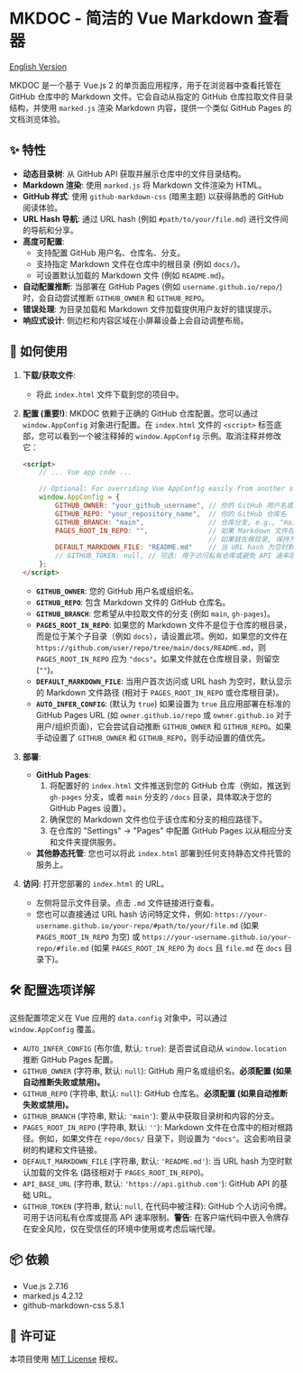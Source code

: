 # MKDOC - 简洁的 Vue Markdown 查看器

[English Version](README_EN.md)

MKDOC 是一个基于 Vue.js 2 的单页面应用程序，用于在浏览器中查看托管在 GitHub 仓库中的 Markdown 文件。它会自动从指定的 GitHub 仓库拉取文件目录结构，并使用 `marked.js` 渲染 Markdown 内容，提供一个类似 GitHub Pages 的文档浏览体验。

## ✨ 特性

*   **动态目录树**: 从 GitHub API 获取并展示仓库中的文件目录结构。
*   **Markdown 渲染**: 使用 `marked.js` 将 Markdown 文件渲染为 HTML。
*   **GitHub 样式**: 使用 `github-markdown-css` (暗黑主题) 以获得熟悉的 GitHub 阅读体验。
*   **URL Hash 导航**: 通过 URL hash (例如 `#path/to/your/file.md`) 进行文件间的导航和分享。
*   **高度可配置**:
    *   支持配置 GitHub 用户名、仓库名、分支。
    *   支持指定 Markdown 文件在仓库中的根目录 (例如 `docs/`)。
    *   可设置默认加载的 Markdown 文件 (例如 `README.md`)。
*   **自动配置推断**: 当部署在 GitHub Pages (例如 `username.github.io/repo/`) 时，会自动尝试推断 `GITHUB_OWNER` 和 `GITHUB_REPO`。
*   **错误处理**: 为目录加载和 Markdown 文件加载提供用户友好的错误提示。
*   **响应式设计**: 侧边栏和内容区域在小屏幕设备上会自动调整布局。

## 🚀 如何使用

1.  **下载/获取文件**:
    *   将此 `index.html` 文件下载到您的项目中。

2.  **配置 (重要!)**:
    MKDOC 依赖于正确的 GitHub 仓库配置。您可以通过 `window.AppConfig` 对象进行配置。在 `index.html` 文件的 `<script>` 标签底部，您可以看到一个被注释掉的 `window.AppConfig` 示例。取消注释并修改它：

    ```html
    <script>
        // ... Vue app code ...

        // Optional: For overriding Vue AppConfig easily from another script or HTML
        window.AppConfig = {
            GITHUB_OWNER: "your_github_username", // 你的 GitHub 用户名或组织名
            GITHUB_REPO: "your_repository_name",  // 你的 GitHub 仓库名
            GITHUB_BRANCH: "main",                // 仓库分支, e.g., "main", "gh-pages"
            PAGES_ROOT_IN_REPO: "",               // 如果 Markdown 文件在仓库的 "docs" 文件夹下, 则设置为 "docs"
                                                  // 如果就在根目录, 保持为空字符串 ""
            DEFAULT_MARKDOWN_FILE: "README.md"    // 当 URL hash 为空时默认加载的文件
            // GITHUB_TOKEN: null, // 可选: 用于访问私有仓库或避免 API 速率限制 (在客户端暴露有安全风险，请谨慎！)
        };
    </script>
    ```

    *   **`GITHUB_OWNER`**: 您的 GitHub 用户名或组织名。
    *   **`GITHUB_REPO`**: 包含 Markdown 文件的 GitHub 仓库名。
    *   **`GITHUB_BRANCH`**: 您希望从中拉取文件的分支 (例如 `main`, `gh-pages`)。
    *   **`PAGES_ROOT_IN_REPO`**: 如果您的 Markdown 文件不是位于仓库的根目录，而是位于某个子目录（例如 `docs`），请设置此项。例如，如果您的文件在 `https://github.com/user/repo/tree/main/docs/README.md`，则 `PAGES_ROOT_IN_REPO` 应为 `"docs"`。如果文件就在仓库根目录，则留空 (`""`)。
    *   **`DEFAULT_MARKDOWN_FILE`**: 当用户首次访问或 URL hash 为空时，默认显示的 Markdown 文件路径 (相对于 `PAGES_ROOT_IN_REPO` 或仓库根目录)。
    *   **`AUTO_INFER_CONFIG`**: (默认为 `true`) 如果设置为 `true` 且应用部署在标准的 GitHub Pages URL (如 `owner.github.io/repo` 或 `owner.github.io` 对于用户/组织页面)，它会尝试自动推断 `GITHUB_OWNER` 和 `GITHUB_REPO`。如果手动设置了 `GITHUB_OWNER` 和 `GITHUB_REPO`，则手动设置的值优先。

3.  **部署**:
    *   **GitHub Pages**:
        1.  将配置好的 `index.html` 文件推送到您的 GitHub 仓库（例如，推送到 `gh-pages` 分支，或者 `main` 分支的 `/docs` 目录，具体取决于您的 GitHub Pages 设置）。
        2.  确保您的 Markdown 文件也位于该仓库和分支的相应路径下。
        3.  在仓库的 "Settings" -> "Pages" 中配置 GitHub Pages 以从相应分支和文件夹提供服务。
    *   **其他静态托管**: 您也可以将此 `index.html` 部署到任何支持静态文件托管的服务上。

4.  **访问**:
    打开您部署的 `index.html` 的 URL。
    *   左侧将显示文件目录。点击 `.md` 文件链接进行查看。
    *   您也可以直接通过 URL hash 访问特定文件，例如: `https://your-username.github.io/your-repo/#path/to/your/file.md` (如果 `PAGES_ROOT_IN_REPO` 为空) 或 `https://your-username.github.io/your-repo/#file.md` (如果 `PAGES_ROOT_IN_REPO` 为 `docs` 且 `file.md` 在 `docs` 目录下)。

## 🛠️ 配置选项详解

这些配置项定义在 Vue 应用的 `data.config` 对象中，可以通过 `window.AppConfig` 覆盖。

*   `AUTO_INFER_CONFIG` (布尔值, 默认: `true`): 是否尝试自动从 `window.location` 推断 GitHub Pages 配置。
*   `GITHUB_OWNER` (字符串, 默认: `null`): GitHub 用户名或组织名。**必须配置 (如果自动推断失败或禁用)。**
*   `GITHUB_REPO` (字符串, 默认: `null`): GitHub 仓库名。**必须配置 (如果自动推断失败或禁用)。**
*   `GITHUB_BRANCH` (字符串, 默认: `'main'`): 要从中获取目录树和内容的分支。
*   `PAGES_ROOT_IN_REPO` (字符串, 默认: `''`): Markdown 文件在仓库中的相对根路径。例如，如果文件在 `repo/docs/` 目录下，则设置为 `"docs"`。这会影响目录树的构建和文件链接。
*   `DEFAULT_MARKDOWN_FILE` (字符串, 默认: `'README.md'`): 当 URL hash 为空时默认加载的文件名 (路径相对于 `PAGES_ROOT_IN_REPO`)。
*   `API_BASE_URL` (字符串, 默认: `'https://api.github.com'`): GitHub API 的基础 URL。
*   `GITHUB_TOKEN` (字符串, 默认: `null`, 在代码中被注释): GitHub 个人访问令牌。可用于访问私有仓库或提高 API 速率限制。**警告**: 在客户端代码中嵌入令牌存在安全风险，仅在受信任的环境中使用或考虑后端代理。

## 📦 依赖

*   Vue.js 2.7.16
*   marked.js 4.2.12
*   github-markdown-css 5.8.1

## 📄 许可证

本项目使用 [MIT License](LICENSE) 授权。